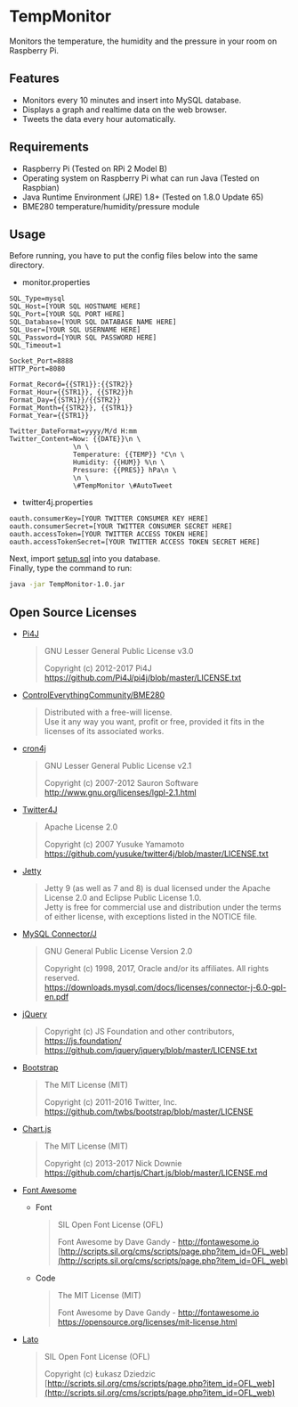 # TempMonitor
Monitors the temperature, the humidity and the pressure in your room on Raspberry Pi.

## Features
- Monitors every 10 minutes and insert into MySQL database.
- Displays a graph and realtime data on the web browser.
- Tweets the data every hour automatically.

## Requirements
- Raspberry Pi (Tested on RPi 2 Model B)
- Operating system on Raspberry Pi what can run Java (Tested on Raspbian)
- Java Runtime Environment (JRE) 1.8+ (Tested on 1.8.0 Update 65)
- BME280 temperature/humidity/pressure module

## Usage
Before running, you have to put the config files below into the same directory.
- monitor.properties
```properties
SQL_Type=mysql
SQL_Host=[YOUR SQL HOSTNAME HERE]
SQL_Port=[YOUR SQL PORT HERE]
SQL_Database=[YOUR SQL DATABASE NAME HERE]
SQL_User=[YOUR SQL USERNAME HERE]
SQL_Password=[YOUR SQL PASSWORD HERE]
SQL_Timeout=1

Socket_Port=8888
HTTP_Port=8080

Format_Record={{STR1}}:{{STR2}}
Format_Hour={{STR1}}, {{STR2}}h
Format_Day={{STR1}}/{{STR2}}
Format_Month={{STR2}}, {{STR1}}
Format_Year={{STR1}}

Twitter_DateFormat=yyyy/M/d H:mm
Twitter_Content=Now: {{DATE}}\n \
                \n \
                Temperature: {{TEMP}} °C\n \
                Humidity: {{HUM}} %\n \
                Pressure: {{PRES}} hPa\n \
                \n \
                \#TempMonitor \#AutoTweet
```
- twitter4j.properties
```properties
oauth.consumerKey=[YOUR TWITTER CONSUMER KEY HERE]
oauth.consumerSecret=[YOUR TWITTER CONSUMER SECRET HERE]
oauth.accessToken=[YOUR TWITTER ACCESS TOKEN HERE]
oauth.accessTokenSecret=[YOUR TWITTER ACCESS TOKEN SECRET HERE]
```
Next, import [setup.sql](https://raw.githubusercontent.com/Siketyan/TempMonitor/master/setup.sql) into you database.  
Finally, type the command to run:
```bash
java -jar TempMonitor-1.0.jar
```

## Open Source Licenses
- [Pi4J](http://www.pi4j.com/)

  > GNU Lesser General Public License v3.0  
  >   
  > Copyright (c) 2012-2017 Pi4J  
  > https://github.com/Pi4J/pi4j/blob/master/LICENSE.txt

- [ControlEverythingCommunity/BME280](https://github.com/ControlEverythingCommunity/BME280)

  > Distributed with a free-will license.  
  > Use it any way you want, profit or free, provided it fits in the licenses of its associated works.

- [cron4j](http://www.sauronsoftware.it/projects/cron4j/)

  > GNU Lesser General Public License v2.1  
  >   
  > Copyright (c) 2007-2012 Sauron Software  
  > http://www.gnu.org/licenses/lgpl-2.1.html

- [Twitter4J](http://twitter4j.org/)

  > Apache License 2.0  
  >   
  > Copyright (c) 2007 Yusuke Yamamoto  
  > https://github.com/yusuke/twitter4j/blob/master/LICENSE.txt

- [Jetty](http://www.eclipse.org/jetty/)

  > Jetty 9 (as well as 7 and 8) is dual licensed under the Apache License 2.0 and Eclipse Public License 1.0.  
  > Jetty is free for commercial use and distribution under the terms of either license, with exceptions listed in the NOTICE file.

- [MySQL Connector/J](https://dev.mysql.com/doc/connector-j/)

  > GNU General Public License Version 2.0
  >   
  > Copyright (c) 1998, 2017, Oracle and/or its affiliates. All rights reserved.  
  > https://downloads.mysql.com/docs/licenses/connector-j-6.0-gpl-en.pdf

- [jQuery](https://jquery.com/)

  > Copyright (c) JS Foundation and other contributors, https://js.foundation/  
  > https://github.com/jquery/jquery/blob/master/LICENSE.txt

- [Bootstrap](http://getbootstrap.com/)

  > The MIT License (MIT)  
  >   
  > Copyright (c) 2011-2016 Twitter, Inc.  
  > https://github.com/twbs/bootstrap/blob/master/LICENSE

- [Chart.js](http://www.chartjs.org/)

  > The MIT License (MIT)  
  >   
  > Copyright (c) 2013-2017 Nick Downie  
  > https://github.com/chartjs/Chart.js/blob/master/LICENSE.md

- [Font Awesome](http://fontawesome.io/)

  - Font
    > SIL Open Font License (OFL)  
    >   
    > Font Awesome by Dave Gandy - http://fontawesome.io  
    > [http://scripts.sil.org/cms/scripts/page.php?item_id=OFL_web](http://scripts.sil.org/cms/scripts/page.php?item_id=OFL_web)

  - Code
    > The MIT License (MIT)
    >   
    > Font Awesome by Dave Gandy - http://fontawesome.io  
    > https://opensource.org/licenses/mit-license.html

- [Lato](http://www.latofonts.com/lato-free-fonts/)

  > SIL Open Font License (OFL)  
  >   
  > Copyright (c) Łukasz Dziedzic  
  > [http://scripts.sil.org/cms/scripts/page.php?item_id=OFL_web](http://scripts.sil.org/cms/scripts/page.php?item_id=OFL_web)

